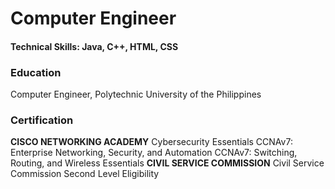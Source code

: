 # Computer Engineer

#### Technical Skills: Java, C++, HTML, CSS

### Education
Computer Engineer, Polytechnic University of the Philippines

### Certification
**CISCO NETWORKING ACADEMY**
Cybersecurity Essentials
CCNAv7: Enterprise Networking, Security, and Automation
CCNAv7: Switching, Routing, and Wireless Essentials
**CIVIL SERVICE COMMISSION**
Civil Service Commission Second Level Eligibility
